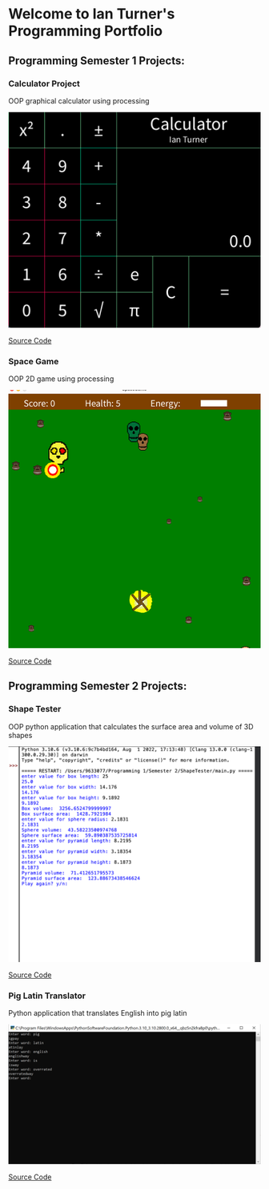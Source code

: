 # Welcome to Ian Turner's Programming Portfolio

## Programming Semester 1 Projects:

### Calculator Project

OOP graphical calculator using processing

![Calculator](https://github.com/Ian-Turner4/ProgrammingPortfolio/blob/gh-pages/images/calc.png?raw=true)

[Source Code](https://github.com/Ian-Turner4/ProgrammingPortfolio/tree/gh-pages/src/calc)

### Space Game

OOP 2D game using processing

![SpaceGame](https://github.com/Ian-Turner4/ProgrammingPortfolio/blob/gh-pages/images/spacegame.png?raw=true)

[Source Code](https://github.com/Ian-Turner4/ProgrammingPortfolio/tree/gh-pages/src/spacegame)

## Programming Semester 2 Projects:

### Shape Tester

OOP python application that calculates the surface area and volume of 3D shapes

![ShapeTester](https://github.com/Ian-Turner4/ProgrammingPortfolio/blob/gh-pages/images/shapetester.png?raw=true)

[Source Code](https://github.com/Ian-Turner4/ProgrammingPortfolio/tree/gh-pages/src/shapetester)

### Pig Latin Translator

Python application that translates English into pig latin

![PigLatinTranslator](https://github.com/Ian-Turner4/ProgrammingPortfolio/blob/gh-pages/images/PlTranslator.PNG)

[Source Code](https://github.com/Ian-Turner4/ProgrammingPortfolio/tree/gh-pages/src/piglatintranslator)

